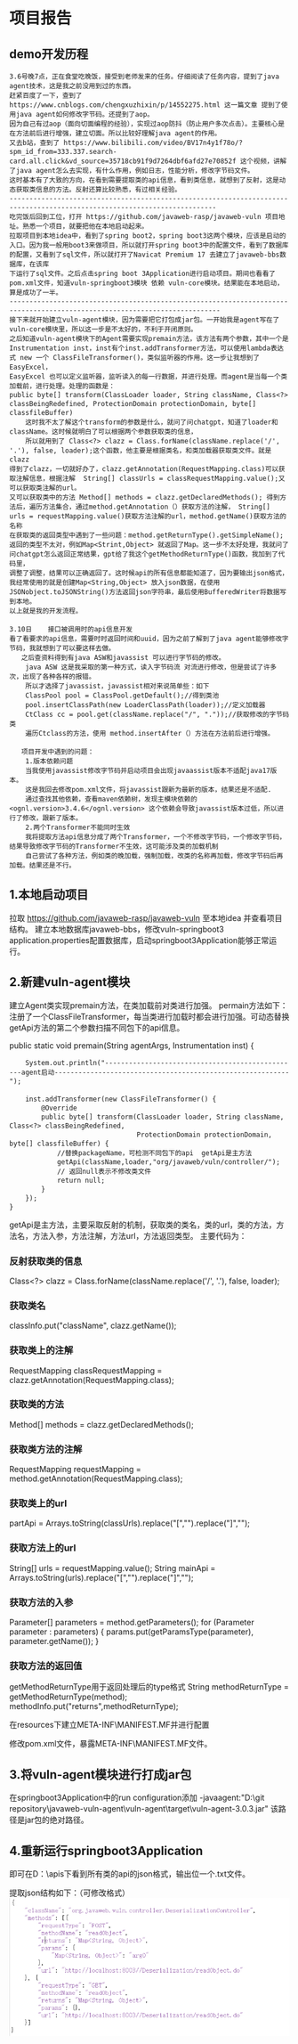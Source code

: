 # 项目报告




## demo开发历程




    3.6号晚7点，正在食堂吃晚饭，接受到老师发来的任务。仔细阅读了任务内容，提到了java agent技术，这是我之前没用到过的东西。
    赶紧百度了一下，查到了 https://www.cnblogs.com/chengxuzhixin/p/14552275.html 这一篇文章 提到了使用java agent如何修改字节码。还提到了aop。
    因为自己有过aop（面向切面编程的经验），实现过aop防抖（防止用户多次点击）。主要核心是在方法前后进行增强，建立切面。所以比较好理解java agent的作用。
    又去b站，查到了 https://www.bilibili.com/video/BV17n4y1f78o/?spm_id_from=333.337.search-card.all.click&vd_source=35718cb91f9d7264dbf6afd27e70852f 这个视频，讲解了java agent怎么去实现，有什么作用，例如日志，性能分析，修改字节码文件。
    这时基本有了大致的方向，在看到需要提取类的api信息，看到类信息，就想到了反射，这是动态获取类信息的方法。反射还算比较熟悉，有过相关经验。
    --------------------------------------------------------------------------------------------------------------------------
    吃完饭后回到工位，打开 https://github.com/javaweb-rasp/javaweb-vuln 项目地址。熟悉一个项目，就要把他在本地启动起来。
    拉取项目到本地idea中，看到了spring boot2，spring boot3这两个模块，应该是启动的入口。因为我一般用boot3来做项目，所以就打开spring boot3中的配置文件，看到了数据库的配置，又看到了sql文件，所以就打开了Navicat Premium 17 去建立了javaweb-bbs数据库，在该库
    下运行了sql文件。之后点击spring boot 3Application进行启动项目。期间也看看了pom.xml文件，知道vuln-springboot3模块 依赖 vuln-core模块。结果能在本地启动，算是成功了一半。
    ---------------------------------------------------------------------------------------------------------------------------
    接下来就开始建立vuln-agent模块，因为需要把它打包成jar包。一开始我是agent写在了vuln-core模块里，所以这一步是不太好的，不利于开闭原则。
    之后知道vuln-agent模块下的Agent需要实现premain方法，该方法有两个参数，其中一个是Instrumentation inst，inst有个inst.addTransformer方法，可以使用lambda表达式 new 一个 ClassFileTransformer()，类似监听器的作用。这一步让我想到了EasyExcel，
    EasyExcel 也可以定义监听器，监听读入的每一行数据，并进行处理。而agent是当每一个类加载前，进行处理。处理的函数是：
    public byte[] transform(ClassLoader loader, String className, Class<?> classBeingRedefined, ProtectionDomain protectionDomain, byte[] classfileBuffer) 
        这时我不太了解这个transform的参数是什么，就问了问chatgpt，知道了loader和className。这时候就明白了可以根据两个参数获取类的信息，
        所以就用到了 Class<?> clazz = Class.forName(className.replace('/', '.'), false, loader);这个函数，他主要是根据类名，和类加载器获取类文件。就是clazz
    得到了clazz，一切就好办了，clazz.getAnnotation(RequestMapping.class)可以获取注解信息，根据注解  String[] classUrls = classRequestMapping.value();又可以获取类注解的url。
    又可以获取类中的方法 Method[] methods = clazz.getDeclaredMethods(); 得到方法后，遍历方法集合，通过method.getAnnotation（）获取方法的注解， String[] urls = requestMapping.value()获取方法注解的url，method.getName()获取方法的名称
    在获取类的返回类型中遇到了一些问题：method.getReturnType().getSimpleName(); 返回的类型不太对，例如Map<Strint,Object> 就返回了Map。这一步不太好处理，我就问了问chatgpt怎么返回正常结果，gpt给了我这个getMethodReturnType()函数，我加到了代码里，
    调整了调整，结果可以正确返回了。这时候api的所有信息都能知道了，因为要输出json格式，我经常使用的就是创建Map<String,Object> 放入json数据，在使用JSONobject.toJSONString()方法返回json字符串，最后使用BufferedWriter将数据写到本地。
    以上就是我的开发流程。

    3.10日    接口被调用时的api信息开发
    看了看要求的api信息，需要时时返回时间和uuid，因为之前了解到了java agent能够修改字节码，我就想到了可以要这样去做。
       之后查资料得到有java ASW和javassist 可以进行字节码的修改。
        java ASW 这是我采取的第一种方式，读入字节码流 对流进行修改，但是尝试了许多次，出现了各种各样的报错。
        所以才选择了javassist，javassist相对来说简单些：如下
        ClassPool pool = ClassPool.getDefault();//得到类池
        pool.insertClassPath(new LoaderClassPath(loader));//定义加载器
        CtClass cc = pool.get(className.replace("/", "."));//获取修改的字节码类
        遍历Ctclass的方法，使用 method.insertAfter（）方法在方法前后进行增强。
   
       项目开发中遇到的问题：
        1.版本依赖问题
        当我使用javassist修改字节码并启动项目会出现javaassist版本不适配java17版本。
        这是我回去修改pom.xml文件，将javassist跟新为最新的版本，结果还是不适配.
        通过查找其他依赖，查看maven依赖树，发现主模块依赖的<ognl.version>3.4.6</ognl.version> 这个依赖会导致javassist版本过低，所以进行了修改，跟新了版本。
        2.两个Transformer不能同时生效
        我将提取方法api信息分成了两个Transformer，一个不修改字节码，一个修改字节码，结果导致修改字节码的Transformer不生效，这可能涉及类的加载机制
        自己尝试了各种方法，例如类的晚加载，强制加载，改类的名称再加载，修改字节码后再加载。结果还是不行。


## 1.本地启动项目

拉取 https://github.com/javaweb-rasp/javaweb-vuln 至本地idea 并查看项目结构。
建立本地数据库javaweb-bbs，修改vuln-springboot3 application.properties配置数据库，启动springboot3Application能够正常运行。

## 2.新建vuln-agent模块

建立Agent类实现premain方法，在类加载前对类进行加强。
permain方法如下：注册了一个ClassFileTransformer，每当类进行加载时都会进行加强。可动态替换getApi方法的第二个参数扫描不同包下的api信息。

public static void premain(String agentArgs, Instrumentation inst) {

        System.out.println("-------------------------------------------------agent启动-----------------------------------------------------------");

        inst.addTransformer(new ClassFileTransformer() {
            @Override
            public byte[] transform(ClassLoader loader, String className, Class<?> classBeingRedefined,
                                    ProtectionDomain protectionDomain, byte[] classfileBuffer) {
                //替换packageName，可检测不同包下的api  getApi是主方法
                getApi(className,loader,"org/javaweb/vuln/controller/");
                // 返回null表示不修改类文件
                return null;
            }
        });
    }
getApi是主方法，主要采取反射的机制，获取类的类名，类的url，类的方法，方法名，方法入参，方法注解，方法url，方法返回类型。
主要代码为：

### 反射获取类的信息

Class<?> clazz = Class.forName(className.replace('/', '.'), false, loader);   

### 获取类名

classInfo.put("className", clazz.getName());  

### 获取类上的注解

RequestMapping classRequestMapping = clazz.getAnnotation(RequestMapping.class);

### 获取类的方法

Method[] methods = clazz.getDeclaredMethods();

### 获取类方法的注解

RequestMapping requestMapping = method.getAnnotation(RequestMapping.class);

### 获取类上的url

partApi = Arrays.toString(classUrls).replace("[","").replace("]","");

### 获取方法上的url

String[] urls = requestMapping.value();
String mainApi = Arrays.toString(urls).replace("[","").replace("]","");

### 获取方法的入参

Parameter[] parameters = method.getParameters();
for (Parameter parameter : parameters) {
params.put(getParamsType(parameter), parameter.getName());
}   

### 获取方法的返回值
getMethodReturnType用于返回处理后的type格式
String methodReturnType = getMethodReturnType(method);
methodInfo.put("returns",methodReturnType);


在resources下建立META-INF\MANIFEST.MF并进行配置

修改pom.xml文件，暴露META-INF\MANIFEST.MF文件。

## 3.将vuln-agent模块进行打成jar包

在springboot3Application中的run configuration添加 -javaagent:"D:\git repository\javaweb-vuln-agent\vuln-agent\target\vuln-agent-3.0.3.jar" 该路径是jar包的绝对路径。

## 4.重新运行springboot3Application

即可在D：\\apis下看到所有类的api的json格式，输出位一个.txt文件。

提取json结构如下：（可修改格式）
![img.png](img.png)